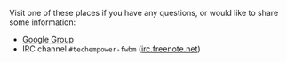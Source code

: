 Visit one of these places if you have any questions, or would like to share some information:

* [Google Group](https://groups.google.com/forum/?fromgroups=#!forum/framework-benchmark)
* IRC channel `#techempower-fwbm` ([irc.freenote.net](https://freenode.net/faq.shtml#whatwhy))
